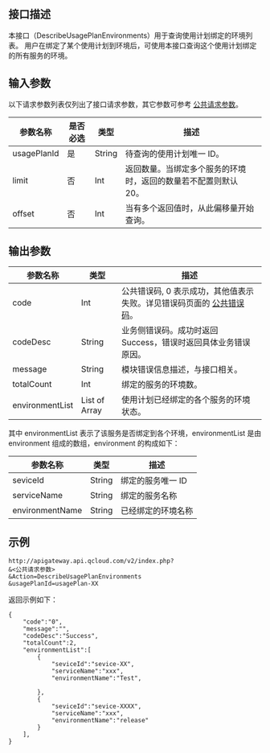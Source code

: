 ## 接口描述
本接口（DescribeUsagePlanEnvironments）用于查询使用计划绑定的环境列表。
用户在绑定了某个使用计划到环境后，可使用本接口查询这个使用计划绑定的所有服务的环境。

## 输入参数

以下请求参数列表仅列出了接口请求参数，其它参数可参考 [公共请求参数](/document/api/213/6976)。

| 参数名称        | 是否必选 | 类型     | 描述                              |
| ----------- | ---- | ------ | ------------------------------- |
| usagePlanId | 是    | String | 待查询的使用计划唯一 ID。                   |
| limit       | 否    | Int    | 返回数量。当绑定多个服务的环境时，返回的数量若不配置则默认 20。 |
| offset      | 否    | Int    | 当有多个返回值时，从此偏移量开始查询。             |

## 输出参数

| 参数名称            | 类型            | 描述                                       |
| --------------- | ------------- | ---------------------------------------- |
| code            | Int           | 公共错误码, 0 表示成功，其他值表示失败。详见错误码页面的 <a href="/doc/api/372/%E9%94%99%E8%AF%AF%E7%A0%81#1.E3.80.81.E5.85.AC.E5.85.B1.E9.94.99.E8.AF.AF.E7.A0.81" title="公共错误码">公共错误码</a>。 |
| codeDesc        | String        | 业务侧错误码。成功时返回 Success，错误时返回具体业务错误原因。       |
| message         | String        | 模块错误信息描述，与接口相关。                          |
| totalCount      | Int           | 绑定的服务的环境数。                               |
| environmentList | List of Array | 使用计划已经绑定的各个服务的环境状态。                      |

其中 environmentList 表示了该服务是否绑定到各个环境，environmentList 是由 environment 组成的数组，environment 的构成如下：

| 参数名称            | 类型     | 描述        |
| --------------- | ------ | --------- |
| seviceId        | String | 绑定的服务唯一 ID |
| serviceName     | String | 绑定的服务名称   |
| environmentName | String | 已经绑定的环境名称 |


## 示例 

```
http://apigateway.api.qcloud.com/v2/index.php?
&<公共请求参数>
&Action=DescribeUsagePlanEnvironments
&usagePlanId=usagePlan-XX
```

返回示例如下：

```
{
    "code":"0",
    "message":"",
    "codeDesc":"Success",      
	"totalCount":2,
	"environmentList":[
		{
			"seviceId":"sevice-XX",
			"serviceName":"xxx",
			"environmentName":"Test",
			
		},
		{
			"seviceId":"sevice-XXXX",
			"serviceName":"xxx",
			"environmentName":"release"
		}	
	],
}
```




